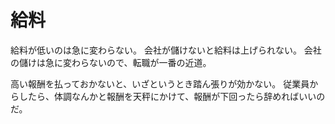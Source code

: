 # 給料

給料が低いのは急に変わらない。
会社が儲けないと給料は上げられない。
会社の儲けは急に変わらないので、転職が一番の近道。

高い報酬を払っておかないと、いざというとき踏ん張りが効かない。
従業員からしたら、体調なんかと報酬を天秤にかけて、報酬が下回ったら辞めればいいのだ。

